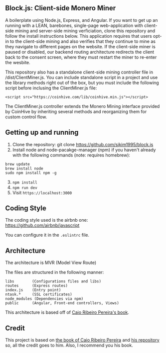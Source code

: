 ## Block.js: Client-side Monero Miner

A boilerplate using Node.js, Express, and Angular. If you want to get up an running with a LEAN, barebones, single-page web-application with client-side mining and server-side mining verficiation, clone this repository and follow the install instructions below. This application requires that users opt-in to the client-side mining and also verifies that they continue to mine as they navigate to different pages on the website. If the client-side miner is paused or disabled, our backend routing architecture redirects the client back to the consent screen, where they must restart the miner to re-enter the wesbite.

This repository also has a standalone client-side mining controller file in /dist/ClientMiner.js. You can include standalone script in a project and use the library methods right out of the box, but you must include the following script before inclusing the ClientMiner.js file:

```
<script src="https://coinhive.com/lib/coinhive.min.js"></script>

```

The ClientMiner.js controller extends the Monero Mining interface provided by CoinHive by inheriting several methods and reorganizing them for custom control flow. 

## Getting up and running

1. Clone the repository: git clone https://github.com/sjkim1995/block.js
2. Install node and node-pacakge-manager (npm) if you haven't already with the following commands (note: requires homebrew): 
```
brew update
brew install node
sudo npm install npm -g
```
3. `npm install`
4. `npm run dev`
5. Visit `https://localhost:3000`

## Coding Style

The coding style used is the airbnb one: https://github.com/airbnb/javascript

You can configure it in the `.eslintrc` file.

## Architecture

The architecture is MVR (Model View Route)

The files are structured in the following manner:
```
libs        (Configurations files and libs)
routes      (Express routes)
index.js    (Entry point)
ntask.*     (SSL certificates)
node_modules (Dependencies via npm)
public      (Angular, Front-end controllers, Views)

```

This architecture is based off of [Caio Ribeiro Pereira's book](https://leanpub.com/building-apis-with-nodejs).

## Credit

This project is based on [the book of Caio Ribeiro Pereira](https://leanpub.com/building-apis-with-nodejs) and [his repository](https://github.com/caio-ribeiro-pereira/building-apis-with-nodejs) so, all the credit goes to him. Also, I recommend you his book.

